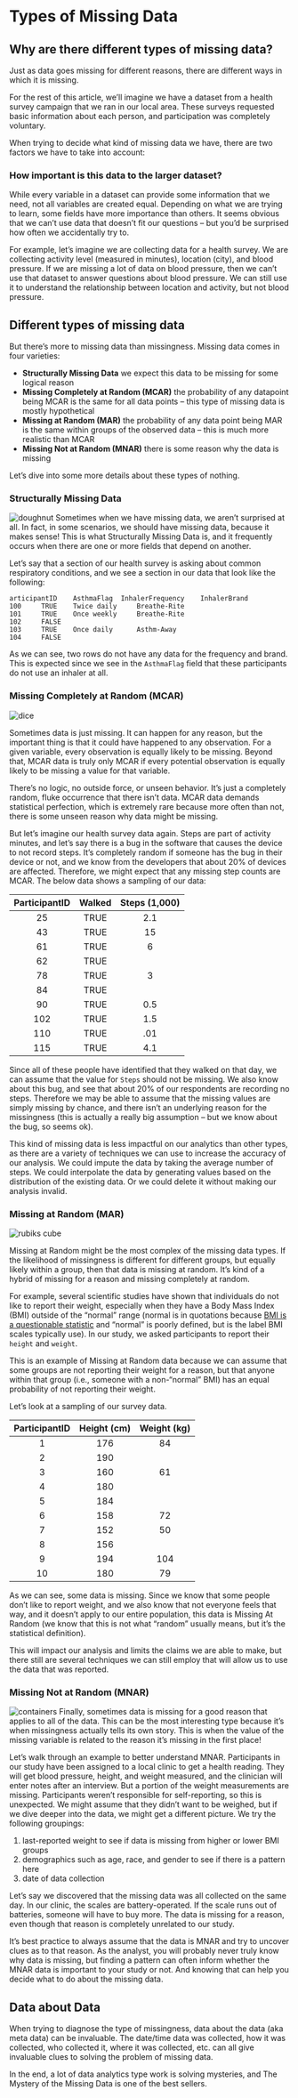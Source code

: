 # Types of Missing Data
## Why are there different types of missing data?

Just as data goes missing for different reasons, there are different ways in which it is missing.

For the rest of this article, we’ll imagine we have a dataset from a health survey campaign that we ran in our local area. These surveys requested basic information about each person, and participation was completely voluntary.

When trying to decide what kind of missing data we have, there are two factors we have to take into account:
### How important is this data to the larger dataset?
While every variable in a dataset can provide some information that we need, not all variables are created equal. Depending on what we are trying to learn, some fields have more importance than others. It seems obvious that we can’t use data that doesn’t fit our questions – but you’d be surprised how often we accidentally try to.

For example, let’s imagine we are collecting data for a health survey. We are collecting activity level (measured in minutes), location (city), and blood pressure. If we are missing a lot of data on blood pressure, then we can’t use that dataset to answer questions about blood pressure. We can still use it to understand the relationship between location and activity, but not blood pressure. 

## Different types of missing data

But there’s more to missing data than missingness. Missing data comes in four varieties:

* __Structurally Missing Data__ we expect this data to be missing for some logical reason
* __Missing Completely at Random (MCAR)__ the probability of any datapoint being MCAR is the same for all data points – this type of missing data is mostly hypothetical
* __Missing at Random (MAR)__ the probability of any data point being MAR is the same within groups of the observed data – this is much more realistic than MCAR
* __Missing Not at Random (MNAR)__ there is some reason why the data is missing

Let’s dive into some more details about these types of nothing.
### Structurally Missing Data

![doughnut](./img/doughnut.png)
Sometimes when we have missing data, we aren’t surprised at all. In fact, in some scenarios, we should have missing data, because it makes sense! This is what Structurally Missing Data is, and it frequently occurs when there are one or more fields that depend on another.

Let’s say that a section of our health survey is asking about common respiratory conditions, and we see a section in our data that look like the following:

```
articipantID 	AsthmaFlag 	InhalerFrequency 	InhalerBrand
100 	TRUE 	Twice daily 	Breathe-Rite
101 	TRUE 	Once weekly 	Breathe-Rite
102 	FALSE 		
103 	TRUE 	Once daily 	    Asthm-Away
104 	FALSE 		
```

As we can see, two rows do not have any data for the frequency and brand. This is expected since we see in the `AsthmaFlag` field that these participants do not use an inhaler at all.

### Missing Completely at Random (MCAR)
![dice](./img/dice.png)

Sometimes data is just missing. It can happen for any reason, but the important thing is that it could have happened to any observation. For a given variable, every observation is equally likely to be missing. Beyond that, MCAR data is truly only MCAR if every potential observation is equally likely to be missing a value for that variable.

There’s no logic, no outside force, or unseen behavior. It’s just a completely random, fluke occurrence that there isn’t data. MCAR data demands statistical perfection, which is extremely rare because more often than not, there is some unseen reason why data might be missing.

But let’s imagine our health survey data again. Steps are part of activity minutes, and let’s say there is a bug in the software that causes the device to not record steps. It’s completely random if someone has the bug in their device or not, and we know from the developers that about 20% of devices are affected. Therefore, we might expect that any missing step counts are MCAR. The below data shows a sampling of our data:

| ParticipantID | Walked | Steps (1,000) |
|:-------------:|:------:|:-------------:|
| 25            | TRUE   | 2.1           |
| 43            | TRUE   | 15            |
| 61            | TRUE   | 6             |
| 62            | TRUE   |               |
| 78            | TRUE   | 3             |
| 84            | TRUE   |               |
| 90            | TRUE   | 0.5           |
| 102           | TRUE   | 1.5           |
| 110           | TRUE   | .01           |
| 115           | TRUE   | 4.1           |

Since all of these people have identified that they walked on that day, we can assume that the value for `Steps` should not be missing. We also know about this bug, and see that about 20% of our respondents are recording no steps. Therefore we may be able to assume that the missing values are simply missing by chance, and there isn’t an underlying reason for the missingness (this is actually a really big assumption – but we know about the bug, so seems ok).

This kind of missing data is less impactful on our analytics than other types, as there are a variety of techniques we can use to increase the accuracy of our analysis. We could impute the data by taking the average number of steps. We could interpolate the data by generating values based on the distribution of the existing data. Or we could delete it without making our analysis invalid.

### Missing at Random (MAR)
![rubiks cube](./img/rubiks_cube.png)

Missing at Random might be the most complex of the missing data types. If the likelihood of missingness is different for different groups, but equally likely within a group, then that data is missing at random. It’s kind of a hybrid of missing for a reason and missing completely at random.

For example, several scientific studies have shown that individuals do not like to report their weight, especially when they have a Body Mass Index (BMI) outside of the “normal” range (normal is in quotations because [BMI is a questionable statistic](https://www.ncbi.nlm.nih.gov/pmc/articles/PMC2930234/) and “normal” is poorly defined, but is the label BMI scales typically use). In our study, we asked participants to report their `height` and `weight`.

This is an example of Missing at Random data because we can assume that some groups are not reporting their weight for a reason, but that anyone within that group (i.e., someone with a non-“normal” BMI) has an equal probability of not reporting their weight.

Let’s look at a sampling of our survey data.

| ParticipantID | Height (cm) | Weight (kg) |
|:-------------:|:-----------:|:-----------:|
| 1             | 176         | 84          |
| 2             | 190         |             |
| 3             | 160         | 61          |
| 4             | 180         |             |
| 5             | 184         |             |
| 6             | 158         | 72          |
| 7             | 152         | 50          |
| 8             | 156         |             |
| 9             | 194         | 104         |
| 10            | 180         | 79          |



As we can see, some data is missing. Since we know that some people don’t like to report weight, and we also know that not everyone feels that way, and it doesn’t apply to our entire population, this data is Missing At Random (we know that this is not what “random” usually means, but it’s the statistical definition).

This will impact our analysis and limits the claims we are able to make, but there still are several techniques we can still employ that will allow us to use the data that was reported.

### Missing Not at Random (MNAR)
![containers](./img/containers.png)
Finally, sometimes data is missing for a good reason that applies to all of the data. This can be the most interesting type because it’s when missingness actually tells its own story. This is when the value of the missing variable is related to the reason it’s missing in the first place!

Let’s walk through an example to better understand MNAR. Participants in our study have been assigned to a local clinic to get a health reading. They will get blood pressure, height, and weight measured, and the clinician will enter notes after an interview. But a portion of the weight measurements are missing. Participants weren’t responsible for self-reporting, so this is unexpected. We might assume that they didn’t want to be weighed, but if we dive deeper into the data, we might get a different picture. We try the following groupings:

1. last-reported weight to see if data is missing from higher or lower BMI groups
2. demographics such as age, race, and gender to see if there is a pattern here
3. date of data collection

Let’s say we discovered that the missing data was all collected on the same day. In our clinic, the scales are battery-operated. If the scale runs out of batteries, someone will have to buy more. The data is missing for a reason, even though that reason is completely unrelated to our study.

It’s best practice to always assume that the data is MNAR and try to uncover clues as to that reason. As the analyst, you will probably never truly know why data is missing, but finding a pattern can often inform whether the MNAR data is important to your study or not. And knowing that can help you decide what to do about the missing data.

## Data about Data
When trying to diagnose the type of missingness, data about the data (aka meta data) can be invaluable. The date/time data was collected, how it was collected, who collected it, where it was collected, etc. can all give invaluable clues to solving the problem of missing data.

In the end, a lot of data analytics type work is solving mysteries, and The Mystery of the Missing Data is one of the best sellers.
